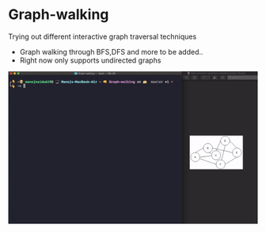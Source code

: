 # Graph-walking
Trying out different interactive graph traversal techniques

* Graph walking through BFS,DFS and more to be added..
*  Right now only supports undirected graphs

![](graph-walking.gif)